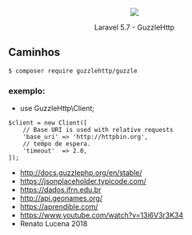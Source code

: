 <p align="center"><img src="https://laravel.com/assets/img/components/logo-laravel.svg"></p>

<p align="center">
    Laravel 5.7 - GuzzleHttp
</p>

## Caminhos
```
$ composer require guzzlehttp/guzzle
```

### exemplo:
- use GuzzleHttp\Client;
```
$client = new Client([
    // Base URI is used with relative requests
    'base_uri' => 'http://httpbin.org',
    // tempo de espera.
    'timeout'  => 2.0,
]);
```
- http://docs.guzzlephp.org/en/stable/
- https://jsonplaceholder.typicode.com/
- https://dados.ifrn.edu.br
- http://api.geonames.org/
- https://aprendible.com/
- https://www.youtube.com/watch?v=13i6V3r3K34
- Renato Lucena 2018
